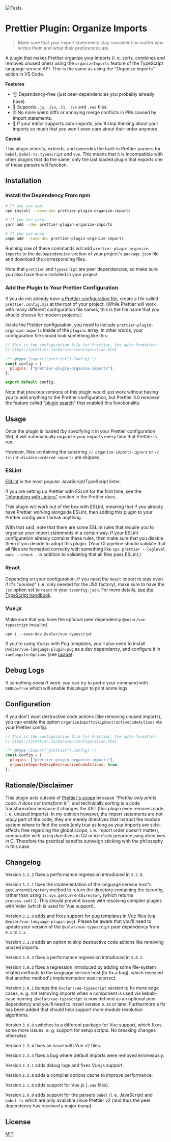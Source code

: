 ![Tests](https://github.com/simonhaenisch/prettier-plugin-organize-imports/workflows/Tests/badge.svg)

# Prettier Plugin: Organize Imports

> Make sure that your import statements stay consistent no matter who writes them and what their preferences are.

A plugin that makes Prettier organize your imports (i. e. sorts, combines and removes unused ones) using the `organizeImports` feature of the TypeScript language service API. This is the same as using the "Organize Imports" action in VS Code.

**Features**

- 👌 Dependency-free (just peer-dependencies you probably already have).
- 💪 Supports `.js`, `.jsx`, `.ts`, `.tsx` and `.vue` files.
- 🤓 No more weird diffs or annoying merge conflicts in PRs caused by import statements.
- 🤯 If your editor supports auto-imports, you'll stop thinking about your imports so much that you won't even care about their order anymore.

**Caveat**

This plugin inherits, extends, and overrides the built-in Prettier parsers for `babel`, `babel-ts`, `typescript` and `vue`. This means that it is incompatible with other plugins that do the same; only the last loaded plugin that exports one of those parsers will function.

## Installation

### Install the Dependency From npm

```sh
# If you use npm:
npm install --save-dev prettier-plugin-organize-imports

# If you use yarn:
yarn add --dev prettier-plugin-organize-imports

# If you use pnpm:
pnpm add --save-dev prettier-plugin-organize-imports
```

Running one of these commands will add `prettier-plugin-organize-imports` to the `devDependencies` section of your project's `package.json` file and download the corresponding files.

Note that `prettier` and `typescript` are peer dependencies, so make sure you also have those installed in your project.

### Add the Plugin to Your Prettier Configuration

If you do not already have [a Prettier configuration file](https://prettier.io/docs/en/configuration.html), create a file called `prettier.config.mjs` at the root of your project. (While Prettier will work with many different configuration file names, this is the file name that you should choose for modern projects.)

Inside the Prettier configuration, you need to include `prettier-plugin-organize-imports` inside of the `plugins` array. In other words, your configuration file should look something like this:

```js
// This is the configuration file for Prettier, the auto-formatter:
// https://prettier.io/docs/en/configuration.html

/** @type {import("prettier").Config} */
const config = {
  plugins: ["prettier-plugin-organize-imports"],
};

export default config;
```

Note that previous versions of this plugin would just work without having you to add anything to the Prettier configuration, but Prettier 3.0 removed the feature called "[plugin search](https://github.com/prettier/prettier/pull/14759)" that enabled this functionality.

## Usage

Once the plugin is loaded (by specifying it in your Prettier configuration file), it will automatically organize your imports every time that Prettier is run.

However, files containing the substring `// organize-imports-ignore` or `// tslint:disable:ordered-imports` are skipped.

### ESLint

[ESLint](https://eslint.org/) is the most popular JavaScript/TypeScript linter.

If you are setting up Prettier with ESLint for the first time, see the ["Integrating with Linters"](https://prettier.io/docs/en/integrating-with-linters.html) section in the Prettier docs.

This plugin will work out of the box with ESLint, meaning that if you already have Prettier working alongside ESLint, then adding this plugin to your Prettier config won't break anything.

With that said, note that there are some ESLint rules that require you to organize your import statements in a certain way. If your ESLint configuration already contains these rules, then make sure that you disable them if you decide to adopt this plugin. (Your CI pipeline should validate that all files are formatted correctly with something like `npx prettier --loglevel warn --check .` in addition to validating that all files pass ESLint.)

### React

Depending on your configuration, if you need the `React` import to stay even if it's "unused" (i.e. only needed for the JSX factory), make sure to have the `jsx` option set to `react` in your `tsconfig.json`. For more details, [see the TypeScript handbook](https://www.typescriptlang.org/docs/handbook/jsx.html#basic-usage).

### Vue.js

Make sure that you have the optional peer dependency `@volar/vue-typescript` installed.

```
npm i --save-dev @volar/vue-typescript
```

If you're using Vue.js with Pug templates, you'll also need to install `@volar/vue-language-plugin-pug` as a dev dependency, and configure it in `vueCompilerOptions` (see [usage](https://www.npmjs.com/package/@volar/vue-language-plugin-pug)).

## Debug Logs

If something doesn't work, you can try to prefix your command with `DEBUG=true` which will enable this plugin to print some logs.

## Configuration

If you don't want destructive code actions (like removing unused imports), you can enable the option `organizeImportsSkipDestructiveCodeActions` via your Prettier config.

```js
// This is the configuration file for Prettier, the auto-formatter:
// https://prettier.io/docs/en/configuration.html

/** @type {import("prettier").Config} */
const config = {
  plugins: ["prettier-plugin-organize-imports"],
  organizeImportsSkipDestructiveCodeActions: true,
};
```

## Rationale/Disclaimer

This plugin acts outside of [Prettier's scope](https://prettier.io/docs/en/rationale#what-prettier-is-_not_-concerned-about) because _"Prettier only prints code. It does not transform it."_, and technically sorting is a code transformation because it changes the AST (this plugin even removes code, i. e. unused imports). In my opinion however, the import statements are not _really_ part of the code, they are merely directives that instruct the module system where to find the code (only true as long as your imports are side-effects free regarding the global scope, i. e. import order doesn't matter), comparable with `using` directives in C# or `#include` preprocessing directives in C. Therefore the practical benefits outweigh sticking with the philosophy in this case.

## Changelog

Version `3.2.2` fixes a performance regression introduced in `3.2.0`.

Version `3.2.1` fixes the implementation of the language service host's `getCurrentDirectory` method to return the directory containing the tsconfig, rather than using `ts.sys.getCurrentDirectory` (which returns `process.cwd()`). This should prevent issues with resolving compiler plugins with Volar (which is used for Vue support).

Version `3.2.0` adds and fixes support for pug templates in Vue files (via `@volar/vue-language-plugin-pug`). Please be aware that you'll need to update your version of the `@volar/vue-typescript` peer dependency from `0.x` to `1.x`.

Version `3.1.0` adds an option to skip destructive code actions like removing unused imports.

Version `3.0.3` fixes a performance regression introduced in `3.0.2`.

Version `3.0.2` fixes a regression introduced by adding some file-system related methods to the language service host (to fix a bug), which revealed that another method's implementation was incorrect.

Version `3.0.1` bumps the `@volar/vue-typescript` version to fix more edge cases, e. g. not removing imports when a component is used via kebab-case naming. `@volar/vue-typescript` is now defined as an optional peer dependency and you'll need to install version `0.39` or later. Furthermore a fix has been added that should help support more module resolution algorithms.

Version `3.0.0` switches to a different package for Vue support, which fixes some more issues, e. g. support for setup scripts. No breaking changes otherwise.

Version `2.3.4` fixes an issue with Vue v2 files.

Version `2.3.3` fixes a bug where default imports were removed erroneously.

Version `2.3.1` adds debug logs and fixes Vue.js support.

Version `2.2.0` adds a compiler options cache to improve performance.

Version `2.1.0` adds support for Vue.js (`.vue` files).

Version `2.0.0` adds support for the parsers `babel` (i. e. JavaScript) and `babel-ts` which are only available since Prettier v2 (and thus the peer dependency has received a major bump).

## License

[MIT](/license).
